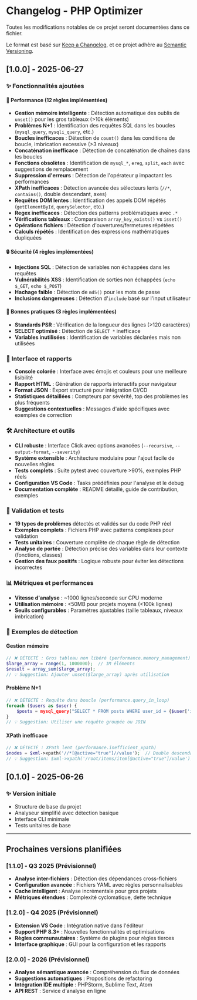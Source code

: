 # Changelog - PHP Optimizer

Toutes les modifications notables de ce projet seront documentées dans ce fichier.

Le format est basé sur [Keep a Changelog](https://keepachangelog.com/fr/1.0.0/),
et ce projet adhère au [Semantic Versioning](https://semver.org/spec/v2.0.0.html).

## [1.0.0] - 2025-06-27

### ✨ Fonctionnalités ajoutées

#### 🚀 Performance (12 règles implémentées)
- **Gestion mémoire intelligente** : Détection automatique des oublis de `unset()` pour les gros tableaux (>10k éléments)
- **Problèmes N+1** : Identification des requêtes SQL dans les boucles (`mysql_query`, `mysqli_query`, etc.)
- **Boucles inefficaces** : Détection de `count()` dans les conditions de boucle, imbrication excessive (>3 niveaux)
- **Concaténation inefficace** : Détection de concaténation de chaînes dans les boucles
- **Fonctions obsolètes** : Identification de `mysql_*`, `ereg`, `split`, `each` avec suggestions de remplacement
- **Suppression d'erreurs** : Détection de l'opérateur `@` impactant les performances
- **XPath inefficaces** : Détection avancée des sélecteurs lents (`//*`, `contains()`, double descendant, axes)
- **Requêtes DOM lentes** : Identification des appels DOM répétés (`getElementById`, `querySelector`, etc.)
- **Regex inefficaces** : Détection des patterns problématiques avec `.*`
- **Vérifications tableaux** : Comparaison `array_key_exists()` vs `isset()`
- **Opérations fichiers** : Détection d'ouvertures/fermetures répétées
- **Calculs répétés** : Identification des expressions mathématiques dupliquées

#### 🔒 Sécurité (4 règles implémentées)
- **Injections SQL** : Détection de variables non échappées dans les requêtes
- **Vulnérabilités XSS** : Identification de sorties non échappées (`echo $_GET`, `echo $_POST`)
- **Hachage faible** : Détection de `md5()` pour les mots de passe
- **Inclusions dangereuses** : Détection d'`include` basé sur l'input utilisateur

#### 📏 Bonnes pratiques (3 règles implémentées)
- **Standards PSR** : Vérification de la longueur des lignes (>120 caractères)
- **SELECT optimisé** : Détection de `SELECT *` inefficace
- **Variables inutilisées** : Identification de variables déclarées mais non utilisées

### 🎨 Interface et rapports
- **Console colorée** : Interface avec émojis et couleurs pour une meilleure lisibilité
- **Rapport HTML** : Génération de rapports interactifs pour navigateur
- **Format JSON** : Export structuré pour intégration CI/CD
- **Statistiques détaillées** : Compteurs par sévérité, top des problèmes les plus fréquents
- **Suggestions contextuelles** : Messages d'aide spécifiques avec exemples de correction

### 🛠️ Architecture et outils
- **CLI robuste** : Interface Click avec options avancées (`--recursive`, `--output-format`, `--severity`)  
- **Système extensible** : Architecture modulaire pour l'ajout facile de nouvelles règles
- **Tests complets** : Suite pytest avec couverture >90%, exemples PHP réels
- **Configuration VS Code** : Tasks prédéfinies pour l'analyse et le debug
- **Documentation complète** : README détaillé, guide de contribution, exemples

### 🧪 Validation et tests
- **19 types de problèmes** détectés et validés sur du code PHP réel
- **Exemples complets** : Fichiers PHP avec patterns complexes pour validation
- **Tests unitaires** : Couverture complète de chaque règle de détection
- **Analyse de portée** : Détection précise des variables dans leur contexte (fonctions, classes)
- **Gestion des faux positifs** : Logique robuste pour éviter les détections incorrectes

### 📊 Métriques et performances
- **Vitesse d'analyse** : ~1000 lignes/seconde sur CPU moderne
- **Utilisation mémoire** : <50MB pour projets moyens (<100k lignes)
- **Seuils configurables** : Paramètres ajustables (taille tableaux, niveaux imbrication)

### 🎯 Exemples de détection

#### Gestion mémoire
```php
// ❌ DÉTECTÉ : Gros tableau non libéré (performance.memory_management)  
$large_array = range(1, 1000000);  // 1M éléments
$result = array_sum($large_array);
// 💡 Suggestion: Ajouter unset($large_array) après utilisation
```

#### Problème N+1
```php  
// ❌ DÉTECTÉ : Requête dans boucle (performance.query_in_loop)
foreach ($users as $user) {
    $posts = mysql_query("SELECT * FROM posts WHERE user_id = {$user['id']}");
}
// 💡 Suggestion: Utiliser une requête groupée ou JOIN
```

#### XPath inefficace
```php
// ❌ DÉTECTÉ : XPath lent (performance.inefficient_xpath)
$nodes = $xml->xpath('//*[@active="true"]//value');  // Double descendant
// 💡 Suggestion: $xml->xpath('/root/items/item[@active="true"]/value');
```

## [0.1.0] - 2025-06-26

### ✨ Version initiale
- Structure de base du projet
- Analyseur simplifié avec détection basique
- Interface CLI minimale
- Tests unitaires de base

---

## Prochaines versions planifiées

### [1.1.0] - Q3 2025 (Prévisionnel)
- **Analyse inter-fichiers** : Détection des dépendances cross-fichiers
- **Configuration avancée** : Fichiers YAML avec règles personnalisables  
- **Cache intelligent** : Analyse incrémentale pour gros projets
- **Métriques étendues** : Complexité cyclomatique, dette technique

### [1.2.0] - Q4 2025 (Prévisionnel)  
- **Extension VS Code** : Intégration native dans l'éditeur
- **Support PHP 8.3+** : Nouvelles fonctionnalités et optimisations
- **Règles communautaires** : Système de plugins pour règles tierces
- **Interface graphique** : GUI pour la configuration et les rapports

### [2.0.0] - 2026 (Prévisionnel)
- **Analyse sémantique avancée** : Compréhension du flux de données
- **Suggestions automatiques** : Propositions de refactoring
- **Intégration IDE multiple** : PHPStorm, Sublime Text, Atom
- **API REST** : Service d'analyse en ligne
